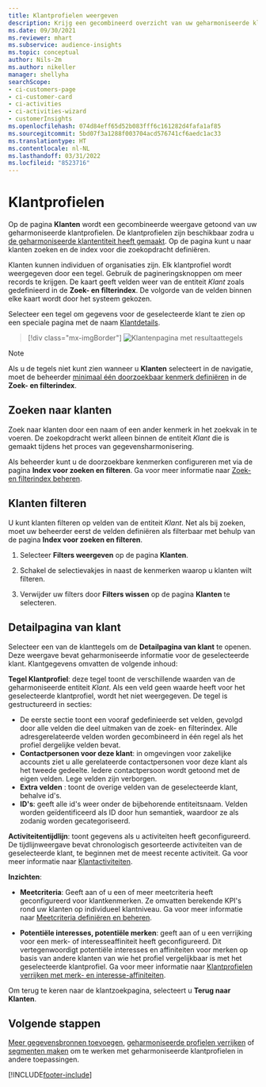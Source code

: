 ```yaml
---
title: Klantprofielen weergeven
description: Krijg een gecombineerd overzicht van uw geharmoniseerde klantgegevens.
ms.date: 09/30/2021
ms.reviewer: mhart
ms.subservice: audience-insights
ms.topic: conceptual
author: Nils-2m
ms.author: nikeller
manager: shellyha
searchScope:
- ci-customers-page
- ci-customer-card
- ci-activities
- ci-activities-wizard
- customerInsights
ms.openlocfilehash: 074d84eff65d52b083fff6c161282d4fafa1af85
ms.sourcegitcommit: 5bd07f3a1288f003704acd576741cf6aedc1ac33
ms.translationtype: HT
ms.contentlocale: nl-NL
ms.lasthandoff: 03/31/2022
ms.locfileid: "8523716"
---
```

# <a name="customer-profiles"></a>Klantprofielen

Op de pagina **Klanten** wordt een gecombineerde weergave getoond van uw geharmoniseerde klantprofielen. De klantprofielen zijn beschikbaar zodra u [de geharmoniseerde klantentiteit heeft gemaakt](data-unification.md). Op de pagina kunt u naar klanten zoeken en de index voor die zoekopdracht definiëren.

Klanten kunnen individuen of organisaties zijn. Elk klantprofiel wordt weergegeven door een tegel. Gebruik de pagineringsknoppen om meer records te krijgen. De kaart geeft velden weer van de entiteit *Klant* zoals gedefinieerd in de **Zoek- en filterindex**. De volgorde van de velden binnen elke kaart wordt door het systeem gekozen.

Selecteer een tegel om gegevens voor de geselecteerde klant te zien op een speciale pagina met de naam [Klantdetails](customer-profiles.md#customer-details-page).

> [!div class="mx-imgBorder"] 
> ![Klantenpagina met resultaattegels](media/customers-page-result-tiles-B2C.png "Klantenpagina met resultaattegels")

> [!NOTE]
> Als u de tegels niet kunt zien wanneer u **Klanten** selecteert in de navigatie, moet de beheerder [minimaal één doorzoekbaar kenmerk definiëren](search-filter-index.md) in de **Zoek- en filterindex**.

## <a name="search-for-customers"></a>Zoeken naar klanten

Zoek naar klanten door een naam of een ander kenmerk in het zoekvak in te voeren. De zoekopdracht werkt alleen binnen de entiteit _Klant_ die is gemaakt tijdens het proces van gegevensharmonisering.

Als beheerder kunt u de doorzoekbare kenmerken configureren met via de pagina **Index voor zoeken en filteren**. Ga voor meer informatie naar [Zoek- en filterindex beheren](search-filter-index.md).

## <a name="filter-customers"></a>Klanten filteren

U kunt klanten filteren op velden van de entiteit _Klant_. Net als bij zoeken, moet uw beheerder eerst de velden definiëren als filterbaar met behulp van de pagina **Index voor zoeken en filteren**.

1. Selecteer **Filters weergeven** op de pagina **Klanten**.

1. Schakel de selectievakjes in naast de kenmerken waarop u klanten wilt filteren.

1. Verwijder uw filters door **Filters wissen** op de pagina **Klanten** te selecteren.

## <a name="customer-details-page"></a>Detailpagina van klant

Selecteer een van de klanttegels om de **Detailpagina van klant** te openen. Deze weergave bevat geharmoniseerde informatie voor de geselecteerde klant. Klantgegevens omvatten de volgende inhoud:

**Tegel Klantprofiel**: deze tegel toont de verschillende waarden van de geharmoniseerde entiteit _Klant_. Als een veld geen waarde heeft voor het geselecteerde klantprofiel, wordt het niet weergegeven. De tegel is gestructureerd in secties:  
  - De eerste sectie toont een vooraf gedefinieerde set velden, gevolgd door alle velden die deel uitmaken van de zoek- en filterindex. Alle adresgerelateerde velden worden gecombineerd in één regel als het profiel dergelijke velden bevat. 
  - **Contactpersonen voor deze klant**: in omgevingen voor zakelijke accounts ziet u alle gerelateerde contactpersonen voor deze klant als het tweede gedeelte. Iedere contactpersoon wordt getoond met de eigen velden. Lege velden zijn verborgen.
  - **Extra velden** : toont de overige velden van de geselecteerde klant, behalve id's. 
  - **ID's**: geeft alle id's weer onder de bijbehorende entiteitsnaam. Velden worden geïdentificeerd als ID door hun semantiek, waardoor ze als zodanig worden gecategoriseerd.

**Activiteitentijdlijn**: toont gegevens als u activiteiten heeft geconfigureerd. De tijdlijnweergave bevat chronologisch gesorteerde activiteiten van de geselecteerde klant, te beginnen met de meest recente activiteit. Ga voor meer informatie naar [Klantactiviteiten](activities.md).

**Inzichten**:  
  - **Meetcriteria**: Geeft aan of u een of meer meetcriteria heeft geconfigureerd voor klantkenmerken. Ze omvatten berekende KPI's rond uw klanten op individueel klantniveau. Ga voor meer informatie naar [Meetcriteria definiëren en beheren](measures.md).

  - **Potentiële interesses, potentiële merken**: geeft aan of u een verrijking voor een merk- of interesseaffiniteit heeft geconfigureerd. Dit vertegenwoordigt potentiële interesses en affiniteiten voor merken op basis van andere klanten van wie het profiel vergelijkbaar is met het geselecteerde klantprofiel. Ga voor meer informatie naar [Klantprofielen verrijken met merk- en interesse-affiniteiten](enrichment-microsoft.md).

Om terug te keren naar de klantzoekpagina, selecteert u **Terug naar Klanten**.

## <a name="next-steps"></a>Volgende stappen

[Meer gegevensbronnen toevoegen](data-sources.md), [geharmoniseerde profielen verrijken](enrichment-hub.md) of [segmenten maken](segments.md) om te werken met geharmoniseerde klantprofielen in andere toepassingen.


[!INCLUDE[footer-include](../includes/footer-banner.md)]

